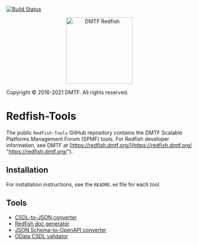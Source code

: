[![Build Status](https://travis-ci.com/DMTF/Redfish-Tools.svg?branch=master)](https://travis-ci.com/github/DMTF/Redfish-Tools)
<p align="center">
  <img src="http://redfish.dmtf.org/sites/all/themes/dmtf2015/images/dmtf-redfish-logo.png" alt="DMTF Redfish" width=180></p>

Copyright © 2016-2021 DMTF. All rights reserved.

# Redfish-Tools

The public `Redfish-Tools` GitHub repository contains the DMTF Scalable Platforms Management Forum (SPMF) tools. For Redfish developer information, see DMTF at [https://redfish.dmtf.org/](https://redfish.dmtf.org/ "https://redfish.dmtf.org/").

## Installation

For installation instructions, see the `README.md` file for each tool.

## Tools

* [CSDL-to-JSON converter](csdl-to-json-convertor/README.md#csdl-to-json-converter "csdl-to-json-convertor/README.md#csdl-to-json-converter")
* [Redfish doc generator](doc-generator/README.md#redfish-doc-generator "doc-generator/README.md#redfish-doc-generator")
* [JSON Schema-to-OpenAPI converter](json-to-openapi-convertor/README.md#json-schema-to-openapi-convertor "json-to-openapi-convertor/README.md#json-schema-to-openapi-convertor")
* [OData CSDL validator](odata-csdl-validator/README.md#odata-csdl-validator "odata-csdl-validator/README.md#odata-csdl-validator")
